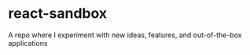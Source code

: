 # react-sandbox

A repo where I experiment with new ideas, features, and out-of-the-box applications
